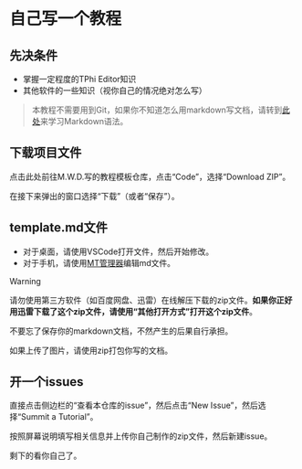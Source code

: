 # 自己写一个教程

## 先决条件

- 掌握一定程度的TPhi Editor知识
- 其他软件的一些知识（视你自己的情况绝对怎么写）

> 本教程不需要用到Git，如果你不知道怎么用markdown写文档，请转到[此处](https://markdown.com.cn/)来学习Markdown语法。

## 下载项目文件

点击此处前往M.W.D.写的教程模板仓库，点击“Code”，选择“Download ZIP”。

在接下来弹出的窗口选择“下载”（或者“保存”）。

## template.md文件

- 对于桌面，请使用VSCode打开文件，然后开始修改。
- 对于手机，请使用[MT管理器](https://mt2.cn)编辑md文件。

> [!WARNING] 
> 
> 请勿使用第三方软件（如百度网盘、迅雷）在线解压下载的zip文件。**如果你正好用迅雷下载了这个zip文件，请使用“其他打开方式”打开这个zip文件**。

不要忘了保存你的markdown文档，不然产生的后果自行承担。

如果上传了图片，请使用zip打包你写的文档。

## 开一个issues

直接点击侧边栏的“查看本仓库的issue”，然后点击“New Issue”，然后选择“Summit a Tutorial”。

按照屏幕说明填写相关信息并上传你自己制作的zip文件，然后新建issue。

剩下的看你自己了。